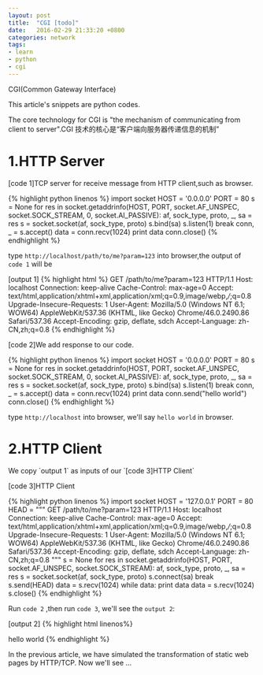 ```yaml
---
layout: post
title:  "CGI [todo]"
date:   2016-02-29 21:33:20 +0800
categories: network
tags:
- learn
- python
- cgi
---
```


CGI(Common Gateway Interface)

This article's snippets are python codes.

The core technology for CGI is "the mechanism of communicating from client to server".CGI 技术的核心是“客户端向服务器传递信息的机制”

<h1>1.HTTP Server</h1>
[code 1]TCP server for receive message from HTTP client,such as browser.

{% highlight python linenos %}
import socket
HOST = '0.0.0.0'
PORT = 80
s = None
for res in socket.getaddrinfo(HOST, PORT, socket.AF_UNSPEC, socket.SOCK_STREAM, 0,
                              socket.AI_PASSIVE):
    af, sock_type, proto, _, sa = res
    s = socket.socket(af, sock_type, proto)
    s.bind(sa)
    s.listen(1)
    break
conn, _ = s.accept()
data = conn.recv(1024)
print data
conn.close()
{% endhighlight %}

type `http://localhost/path/to/me?param=123` into browser,the output of `code 1` will be

[output 1]
{% highlight html %}
GET /path/to/me?param=123 HTTP/1.1
Host: localhost
Connection: keep-alive
Cache-Control: max-age=0
Accept: text/html,application/xhtml+xml,application/xml;q=0.9,image/webp,*/*;q=0.8
Upgrade-Insecure-Requests: 1
User-Agent: Mozilla/5.0 (Windows NT 6.1; WOW64) AppleWebKit/537.36 (KHTML, like Gecko) Chrome/46.0.2490.86 Safari/537.36
Accept-Encoding: gzip, deflate, sdch
Accept-Language: zh-CN,zh;q=0.8
{% endhighlight %}

[code 2]We add response to our code.

{% highlight python linenos %}
import socket
HOST = '0.0.0.0'
PORT = 80
s = None
for res in socket.getaddrinfo(HOST, PORT, socket.AF_UNSPEC, socket.SOCK_STREAM, 0,
                              socket.AI_PASSIVE):
    af, sock_type, proto, _, sa = res
    s = socket.socket(af, sock_type, proto)
    s.bind(sa)
    s.listen(1)
    break
conn, _ = s.accept()
data = conn.recv(1024)
print data
conn.send("<html>hello world</html>")
conn.close()
{% endhighlight %}

type `http://localhost` into browser, we'll say `hello world` in browser.
<h1>2.HTTP Client</h1>
We copy `output 1` as inputs of our `[code 3]HTTP Client`

[code 3]HTTP Client 

{% highlight python linenos %}
import socket
HOST = '127.0.0.1'
PORT = 80
HEAD = """
GET /path/to/me?param=123 HTTP/1.1
Host: localhost
Connection: keep-alive
Cache-Control: max-age=0
Accept: text/html,application/xhtml+xml,application/xml;q=0.9,image/webp,*/*;q=0.8
Upgrade-Insecure-Requests: 1
User-Agent: Mozilla/5.0 (Windows NT 6.1; WOW64) AppleWebKit/537.36 (KHTML, like Gecko) Chrome/46.0.2490.86 Safari/537.36
Accept-Encoding: gzip, deflate, sdch
Accept-Language: zh-CN,zh;q=0.8
"""
s = None
for res in socket.getaddrinfo(HOST, PORT, socket.AF_UNSPEC, socket.SOCK_STREAM):
    af, sock_type, proto, _, sa = res
    s = socket.socket(af, sock_type, proto)
    s.connect(sa)
    break
s.send(HEAD)
data = s.recv(1024)
while data:
    print data
    data = s.recv(1024)
s.close()
{% endhighlight %}

Run `code 2` ,then run `code 3`, we'll see the `output 2`:

[output 2]
{% highlight html linenos%}
<html>hello world</html>
{% endhighlight %}

In the previous article, we have simulated the transformation of static web pages by HTTP/TCP.
Now we'll see ...